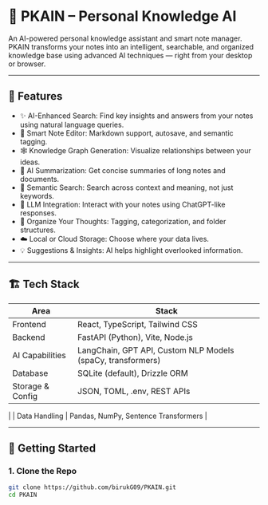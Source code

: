 # 🧠 PKAIN – Personal Knowledge AI

An AI-powered personal knowledge assistant and smart note manager. PKAIN transforms your notes into an intelligent, searchable, and organized knowledge base using advanced AI techniques — right from your desktop or browser.

---

## 🚀 Features

- ✨ AI-Enhanced Search: Find key insights and answers from your notes using natural language queries.
- 🧾 Smart Note Editor: Markdown support, autosave, and semantic tagging.
- 🕸️ Knowledge Graph Generation: Visualize relationships between your ideas.
- 📄 AI Summarization: Get concise summaries of long notes and documents.
- 🔎 Semantic Search: Search across context and meaning, not just keywords.
- 🧠 LLM Integration: Interact with your notes using ChatGPT-like responses.
- 📁 Organize Your Thoughts: Tagging, categorization, and folder structures.
- ☁️ Local or Cloud Storage: Choose where your data lives.
- 💡 Suggestions & Insights: AI helps highlight overlooked information.

---

## 🏗️ Tech Stack

| Area             | Stack                                                                 |
|------------------|------------------------------------------------------------------------|
| Frontend         | React, TypeScript, Tailwind CSS                                        |
| Backend          | FastAPI (Python), Vite, Node.js                                        |
| AI Capabilities  | LangChain, GPT API, Custom NLP Models (spaCy, transformers)            |
| Database         | SQLite (default), Drizzle ORM                                          |
| Storage & Config | JSON, TOML, .env, REST APIs                               
|
| Data Handling    | Pandas, NumPy, Sentence Transformers                                   |

---

## 🧪 Getting Started

### 1. Clone the Repo

```bash
git clone https://github.com/birukG09/PKAIN.git
cd PKAIN

